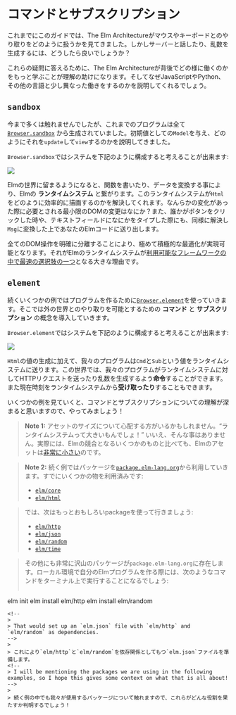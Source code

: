 <!--
# Commands and Subscriptions
-->
# コマンドとサブスクリプション

<!--
Earlier in this book we saw The Elm Architecture handle mouse and keyboard interactions, but what about talking to servers? Generating random numbers?
-->

これまでにこのガイドでは、The Elm Architectureがマウスやキーボードとのやり取りをどのように扱うかを見てきました。しかしサーバーと話したり、乱数を生成するには、どうしたら良いでしょうか？

<!--
To answer these questions, it helps to learn more about how The Elm Architecture works behind the scenes. This will explain why things work a bit differently than in languages like JavaScript, Python, etc.
-->

これらの疑問に答えるために、The Elm Architectureが背後でどの様に働くのかをもっと学ぶことが理解の助けになります。そしてなぜJavaScriptやPython、その他の言語と少し異なった働きをするのかを説明してくれるでしょう。

<!--
## `sandbox`
-->
## `sandbox`
<!--
I have not made a big deal about it, but so far all of our programs were created with [`Browser.sandbox`][sandbox]. We gave an initial `Model` and describe how to `update` and `view` it.
-->
今まで多くは触れませんでしたが、これまでのプログラムは全て [`Browser.sandbox`][sandbox] から生成されていました。初期値としての`Model`を与え、どのようにそれを`update`して`view`するのかを説明してきました。

<!--
You can think of `Browser.sandbox` as setting up a system like this:
-->
`Browser.sandbox`ではシステムを下記のように構成すると考えることが出来ます:

![](diagrams/sandbox.svg)

<!--
We get to stay in the world of Elm, writing functions and transforming data. This hooks up to Elm&rsquo;s **runtime system**. The runtime system figures out how to render `Html` efficiently. Did anything change? What is the minimal DOM modification needed? It also figures out when someone clicks a button or types into a text field. It turns that into a `Msg` and feeds it into your Elm code.
-->

Elmの世界に留まるようになると、関数を書いたり、データを変換する事により、Elmの **ランタイムシステム** と繋がります。このランタイムシステムが`Html`をどのように効率的に描画するのかを解決してくれます。なんらかの変化があった際に必要とされる最小限のDOMの変更はなにか？また、誰かがボタンをクリックした時や、テキストフィールドになにかをタイプした際にも、同様に解決し`Msg`に変換した上であなたのElmコードに送り出します。

<!--
By cleanly separating out all the DOM manipulation, it becomes possible to use extremely aggressive optimizations. So Elm&rsquo;s runtime system is a big part of why Elm is [one of the fastest options available][benchmark].
-->
全てのDOM操作を明確に分離することにより、極めて積極的な最適化が実現可能となります。それがElmのランタイムシステムが[利用可能なフレームワークの中で最速の選択肢の一つ][benchmark]となる大きな理由です。

[sandbox]: https://package.elm-lang.org/packages/elm/browser/latest/Browser#sandbox
[benchmark]: https://elm-lang.org/blog/blazing-fast-html-round-two

<!--
## `element`
-->
## `element`
<!--
In the next few examples, we are going to use [`Browser.element`][element] to create programs. This will introduce the ideas of **commands** and **subscriptions** which allow us to interact with the outside world.
-->
続くいくつかの例ではプログラムを作るために[`Browser.element`][element]を使っていきます。そこでは外の世界とのやり取りを可能とするための **コマンド** と **サブスクリプション** の概念を導入していきます。

<!--
You can think of `Browser.element` as setting up a system like this:
-->
`Browser.element`ではシステムを下記のように構成すると考えることが出来ます:

![](diagrams/element.svg)

<!--
In addition to producing `Html` values, our programs will also send `Cmd` and `Sub` values to the runtime system. In this world, our programs can **command** the runtime system to make an HTTP request or to generate a random number. They can also **subscribe** to the current time.
-->
`Html`の値の生成に加えて、我々のプログラムは`Cmd`と`Sub`という値をランタイムシステムに送ります。この世界では、我々のプログラムがランタイムシステムに対してHTTPリクエストを送ったり乱数を生成するよう**命令**することができます。また現在時刻をランタイムシステムから**受け取ったり**することもできます。

<!--
I think commands and subscriptions make more sense when you start seeing examples, so let&rsquo;s do that!
-->
いくつかの例を見ていくと、コマンドとサブスクリプションについての理解が深まると思いますので、やってみましょう！

[element]: https://package.elm-lang.org/packages/elm/browser/latest/Browser#element

<!--
> **Note 1:** Some readers may be worrying about asset size. &ldquo;A runtime system? That sounds big!&rdquo; It is not! In fact, Elm assets are [exceptionally small](https://elm-lang.org/blog/small-assets-without-the-headache) when compared to popular alternatives.
-->
> **Note 1:** アセットのサイズについて心配する方がいるかもしれません。&ldquo;ランタイムシステムって大きいもんでしょ！&rdquo; いいえ、そんな事はありません。実際には、Elmの競合となるいくつかのものと比べても、Elmのアセットは[非常に小さい](https://elm-lang.org/blog/small-assets-without-the-headache)のです。
>
<!--
> **Note 2:** We are going to use packages from [`package.elm-lang.org`](https://package.elm-lang.org) in the upcoming examples. We have already been working with a couple:
-->
> **Note 2:** 続く例ではパッケージを[`package.elm-lang.org`](https://package.elm-lang.org)から利用していきます。すでにいくつかの物を利用済みです:
>
> - [`elm/core`](https://package.elm-lang.org/packages/elm/core/latest/)
> - [`elm/html`](https://package.elm-lang.org/packages/elm/html/latest/)
<!--
 But now we will start getting into some fancier ones:
-->
> では、次はもっとおもしろいpackageを使って行きましょう:
>
> - [`elm/http`](https://package.elm-lang.org/packages/elm/http/latest/)
> - [`elm/json`](https://package.elm-lang.org/packages/elm/json/latest/)
> - [`elm/random`](https://package.elm-lang.org/packages/elm/random/latest/)
> - [`elm/time`](https://package.elm-lang.org/packages/elm/time/latest/)
>
<!--
> There are tons of other packages on `package.elm-lang.org` though! So when you are making your own Elm programs locally, it will probably involve running some commands like this in the terminal:
-->
> その他にも非常に沢山のパッケージが`package.elm-lang.org`に存在します。ローカル環境で自分のElmプログラムを作る際には、次のようなコマンドをターミナル上で実行することになるでしょう:
>
>```bash
elm init
elm install elm/http
elm install elm/random
```
<!--
>
> That would set up an `elm.json` file with `elm/http` and `elm/random` as dependencies.
-->
>
> これにより`elm/http`と`elm/random`を依存関係としてもつ`elm.json`ファイルを準備します。
<!--
> I will be mentioning the packages we are using in the following examples, so I hope this gives some context on what that is all about!
-->
>
> 続く例の中でも我々が使用するパッケージについて触れますので、これらがどんな役割を果たすか判明するでしょう！
